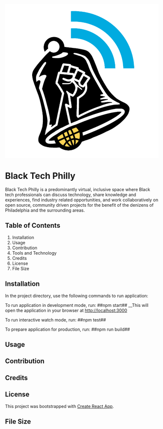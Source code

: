 ![Black Tech Philly Logo](/client/src/components/assets\images/btp.png)

# Black Tech Philly

Black Tech Philly is a predominantly virtual, inclusive space where Black tech professionals can discuss technology, share knowledge and experiences, find industry related opportunities, and work collaboratively on open source, community driven projects for the benefit of the denizens of Philadelphia and the surrounding areas.

## Table of Contents

1. Installation
2. Usage
3. Contribution
4. Tools and Technology
5. Credits
6. License
7. File Size

## Installation

In the project directory, use the following commands to run application:

To run application in development mode, run: ##npm start##
\_\_This will open the application in your browser at [http://localhost:3000](http://localhost:3000)

To run interactive watch mode, run: ##npm test##

To prepare application for production, run: ##npm run build##

## Usage

## Contribution

## Credits

## License

This project was bootstrapped with [Create React App](https://github.com/facebook/create-react-app).

## File Size
